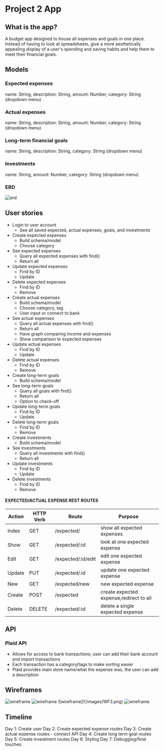 # Project 2 App
## What is the app? ##
A budget app designed to house all expenses and goals in one place. Instead of having to look at spreadsheets, give a more aesthetically appealing display of a user's spending and saving habits and help them to meet their financial goals.
## Models ##
### Expected expenses ###
name: String,
description: String,
amount: Number,
category: String (dropdown menu)
### Actual expenses ###
name: String,
description: String,
amount: Number,
category: String (dropdown menu)
### Long-term financial goals ###
name: String,
description: String,
category: String (dropdown menu)
### Investments ###
name: String,
amount: Number,
category: String (dropdown menu)
### ERD ###
![erd](/images/ERD.png)


## User stories ##
- Login to user account
    - See all saved expected, actual expenses, goals, and investments
- Create expected expenses
    - Build schema/model
    - Choose category
- See expected expenses
    - Query all expected expenses with find()
    - Return all
- Update expected expenses
    - Find by ID
    - Update
- Delete expected expenses
    - Find by ID
    - Remove
- Create actual expenses
    - Build schema/model
    - Choose category, tag
    - User input or connect to bank
- See actual expenses
    - Query all actual expenses with find()   
    - Return all
    - Have graph comparing income and expenses
    - Show comparison to expected expenses
- Update actual expenses
    - Find by ID
    - Update
- Delete actual expenses
    - Find by ID
    - Remove
- Create long-term goals
    - Build schema/model
- See long-term goals
    - Query all goals with find()   
    - Return all
    - Option to check-off
- Update long-term goals
    - Find by ID
    - Update
- Delete long-term goals
    - Find by ID
    - Remove
- Create investments
    - Build schema/model
- See investments
    - Query all investments with find()   
    - Return all
- Update investments
    - Find by ID
    - Update
- Delete investments
    - Find by ID
    - Remove

#### EXPECTED/ACTUAL EXPENSE REST ROUTES ####
Action      | HTTP Verb  | Route              | Purpose
----------- | ---------- |------------------- | --------------------------------------- |
Index       | GET        | /expected/         | show all expected expenses              |
Show        | GET        | /expected/:id      | look at one expected expense            |
Edit        | GET        | /expected/:id/edit | edit one expected expense               |
Update      | PUT        | /expected/:id      | update one expected expense             |
New         | GET        | /expected/new      | new expected expense                    |
Create      | POST       | /expected          | create expected expense,redirect to all |
Delete      | DELETE     | /expected/:id      | delete a single expected expense        |

## API ##
### Plaid API ###
* Allows for access to bank transactions; user can add their bank account and import transactions
* Each transaction has a category/tags to make sorting easier
* Plaid provides main store name/what the expense was, the user can add a description

## Wireframes ##
![wireframe](/images/WF1.png)
![wireframe](/images/WF2.png)
![wireframe]!(/images/WF3.png)
![wireframe](/images/WF4.png)

## Timeline ##
Day 1: Create user 
Day 2: Create expected expense routes
Day 3: Create actual expense routes - connect API
Day 4: Create long term goal routes
Day 5: Create investment routes
Day 6: Styling
Day 7: Debugging/final touches